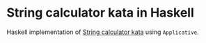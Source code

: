 # String calculator kata in Haskell

Haskell implementation of [String calculator kata](https://kata-log.rocks/string-calculator-kata) using `Applicative`.
